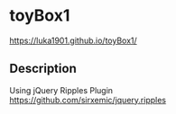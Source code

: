 # toyBox1
https://luka1901.github.io/toyBox1/ <br>

## Description
Using jQuery Ripples Plugin <br>
https://github.com/sirxemic/jquery.ripples <br>

